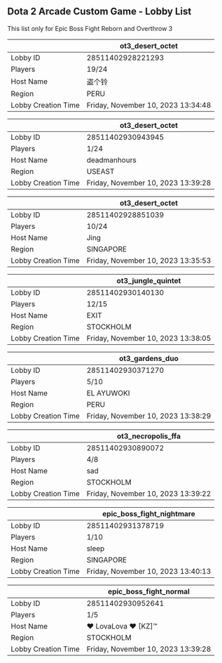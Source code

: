 ## Dota 2 Arcade Custom Game - Lobby List

This list only for Epic Boss Fight Reborn and Overthrow 3

|  | ot3_desert_octet |
| ------ | ------ |
| Lobby ID | 28511402928221293 |
| Players | 19/24 |
| Host Name | 盗个铃 |
| Region | PERU |
| Lobby Creation Time | Friday, November 10, 2023 13:34:48 |


|  | ot3_desert_octet |
| ------ | ------ |
| Lobby ID | 28511402930943945 |
| Players | 1/24 |
| Host Name | deadmanhours |
| Region | USEAST |
| Lobby Creation Time | Friday, November 10, 2023 13:39:28 |


|  | ot3_desert_octet |
| ------ | ------ |
| Lobby ID | 28511402928851039 |
| Players | 10/24 |
| Host Name | Jing |
| Region | SINGAPORE |
| Lobby Creation Time | Friday, November 10, 2023 13:35:53 |


|  | ot3_jungle_quintet |
| ------ | ------ |
| Lobby ID | 28511402930140130 |
| Players | 12/15 |
| Host Name | EXIT |
| Region | STOCKHOLM |
| Lobby Creation Time | Friday, November 10, 2023 13:38:05 |


|  | ot3_gardens_duo |
| ------ | ------ |
| Lobby ID | 28511402930371270 |
| Players | 5/10 |
| Host Name | EL AYUWOKI |
| Region | PERU |
| Lobby Creation Time | Friday, November 10, 2023 13:38:29 |


|  | ot3_necropolis_ffa |
| ------ | ------ |
| Lobby ID | 28511402930890072 |
| Players | 4/8 |
| Host Name | sad |
| Region | STOCKHOLM |
| Lobby Creation Time | Friday, November 10, 2023 13:39:22 |


|  | epic_boss_fight_nightmare |
| ------ | ------ |
| Lobby ID | 28511402931378719 |
| Players | 1/10 |
| Host Name | sleep |
| Region | SINGAPORE |
| Lobby Creation Time | Friday, November 10, 2023 13:40:13 |


|  | epic_boss_fight_normal |
| ------ | ------ |
| Lobby ID | 28511402930952641 |
| Players | 1/5 |
| Host Name | ♥ LovaLova ♥ [KZ]™ |
| Region | STOCKHOLM |
| Lobby Creation Time | Friday, November 10, 2023 13:39:28 |


